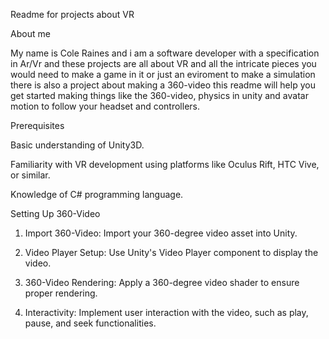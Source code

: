 Readme for projects about VR 

About me

My name is Cole Raines and i am a software developer with a specification in Ar/Vr and these projects are all about VR and all the intricate pieces you would need to make a game in it or just an eviroment to make a simulation there is also a project about making a 360-video this readme will help you get started making things like the 360-video, physics in unity and avatar motion to follow your headset and controllers.

Prerequisites

Basic understanding of Unity3D.

Familiarity with VR development using platforms like Oculus Rift, HTC Vive, or similar.

Knowledge of C# programming language.

Setting Up 360-Video

1. Import 360-Video: Import your 360-degree video asset into Unity.

2. Video Player Setup: Use Unity's Video Player component to display the video.

3. 360-Video Rendering: Apply a 360-degree video shader to ensure proper rendering.

4. Interactivity: Implement user interaction with the video, such as play, pause, and seek functionalities.